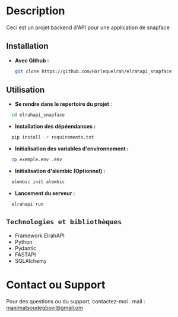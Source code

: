 # Description

Ceci est un projet backend d'API pour une application de snapface

## Installation

- **Avec Github :**
  ```bash
  git clone https://github.com/Harlequelrah/elrahapi_snapface
  ```

## Utilisation

- **Se rendre dans le repertoire du projet** :

```bash
  cd elrahapi_snapface
```
-  **Installation des dépéendances :**
```bash
  pip install -r requirements.txt
```

-  **Initialisation des variables d'environnement :**
```bash
  cp exemple.env .env
```

-  **Initialisation d'alembic (Optionnel) :**
```python
  alembic init alembic
```


- **Lancement du serveur :**
```python
  elrahapi run
```

## `Technologies et bibliothèques`

- Framework ElrahAPI
- Python
- Pydantic
- FASTAPI
- SQLAlchemy



# Contact ou Support

Pour des questions ou du support, contactez-moi .
mail  : maximatsoudegbovi@gmail.om
